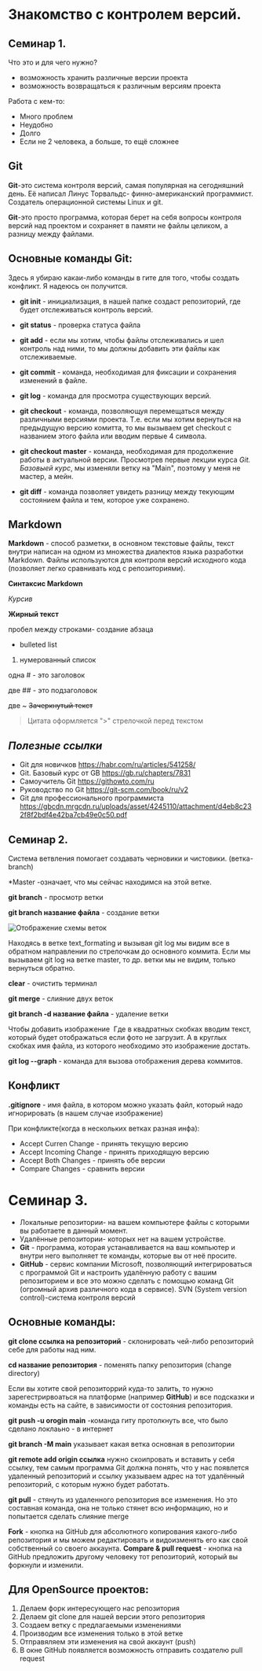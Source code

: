 # Знакомство с контролем версий.

## Семинар 1.
Что это и для чего нужно?

* возможность хранить различные версии проекта
* возможность возвращаться к различным версиям проекта

Работа с кем-то:

* Много проблем
* Неудобно
* Долго
* Если не 2 человека, а больше, то ещё сложнее

## Git

**Git**-это система контроля версий, самая популярная на сегодняшний день. Её написал Линус Торвальдс- финно-американский программист. Создатель операционной системы Linux и git.

**Git**-это просто программа, которая берет на себя вопросы контроля версий над проектом и сохраняет в памяти не файлы целиком, а разницу между файлами.

## Основные команды **Git**:

Здесь я убираю какаи-либо команды в гите для того, чтобы создать конфликт. Я надеюсь он получится.

* **git init** - инициализация, в нашей папке создаст репозиторий, где будет отслеживаться контроль версий.

* **git status** - проверка статуса файла

* **git add** - если мы хотим, чтобы файлы отслеживались и шел контроль над ними, то мы должны добавить эти файлы как отслеживаемые.

* **git commit** - команда, необходимая для фиксации и сохранения изменений в файле.

* **git log** - команда для просмотра существующих версий.

* **git checkout** - команда, позволяющуя перемещаться между различными версиями проекта. Т.е. если мы хотим вернуться на предыдущую версию комитта, то мы вызываем get checkout с названием этого файла или вводим первые 4 символа.

* **git checkout master** - команда, необходимая для продолжение работы в актуальной версии. Просмотрев первые лекции курса *Git. Базовыей курс*, мы изменяли ветку на "Main", поэтому у меня не мастер, а мейн.

* **git diff** - команда позволяет увидеть разницу между текующим состоянием файла и тем, которое уже сохранено.

## Markdown

**Markdown** - способ разметки, в основном текстовые файлы, текст внутри написан на одном из множества диалектов языка разработки Markdown. Файлы используются для контроля версий исходного кода (позволяет легко сравнивать код с репозиториями).

**Синтаксис Markdown**

*Курсив*

**Жирный текст**

пробел между строками- создание абзаца

* bulleted list
1. нумерованный список

одна # - это заголовок

две ## - это подзаголовок

две ~ ~~Зачеркнутый текст~~ 

>Цитата оформляется ">" стрелочкой перед текстом

## ***Полезные ссылки***
* Git для новичков <https://habr.com/ru/articles/541258/>
* Git. Базовый курс от GB <https://gb.ru/chapters/7831>
* Самоучитель Git <https://githowto.com/ru>
* Руководство по Git <https://git-scm.com/book/ru/v2>
* Git для профессионального программиста <https://gbcdn.mrgcdn.ru/uploads/asset/4245110/attachment/d4eb8c232f8f2bdf4e42ba7cb49e0c50.pdf>



## Семинар 2.

Система ветвления помогает создавать черновики и чистовики. (ветка-branch)

*Master -означает, что мы сейчас находимся на этой ветке.

**git branch** - просмотр ветки

**git branch название файла** - создание ветки

![Отображение схемы веток](Ветки.png)

Находясь в ветке text_formating и вызывая git log мы видим все в обратном направлении по стрелочкам до основного коммита. Если мы вызываем git log на ветке master, то др. ветки мы не видим, только вернуться обратно.

**clear** - очистить терминал

**git merge** - слияние двух веток

**git branch -d название файла** - удаление ветки

Чтобы добавить изображение ![]() Где в квадратных скобках вводим текст, который будет отображаться если фото не загрузит. А в круглых скобках имя файла, из которого необходимо это изображение достать.

**git log --graph** - команда для вызова отображения дерева коммитов.

## Конфликт

**.gitignore** - имя файла, в котором можно указать файл, который надо игнорировать (в нашем случае изображение)

При конфликте(когда в нескольких ветках разная инфа):

* Accept Curren Change - принять текущую версию
* Accept Incoming Change - принять приходящую версию
* Accept Both Changes - принять обе версии
* Compare Changes - сравнить версии

# Семинар 3.
* Локальные репозитории- на вашем компьютере файлы с которыми вы работаете в данный момент.
*  Удалённые репозитории- которых нет на вашем устройстве.
*  **Git** - программа, которая устанавливается на ваш компьютер и внутри него выполняет те команды, которые вы от неё просите.
*  **GitHub** - сервис компании Microsoft, позволяющий интегрироваться с программой Git и настроить удалённую работу с вашим репозиторием и все это можно сделать с помощью команд Git (огромный архив различного кода в сервисе). SVN (System version control)-система контроля версий

 ## Основные команды:
**git clone ссылка на репозиторий** - склонировать чей-либо репозиторий себе для работы над ним.

**cd название репозитория** - поменять папку репозитория (change directory)

 Если вы хотите свой репозиторрий куда-то залить, то нужно зарегестрирвоаться на платформе (например **GitHub**) и все подсказки и команды есть на сайте, в зависимости от состояния репозитория.

**git push -u orogin main** -команда гиту протолкнуть все, что было сделано локлаьно - в интернет
 
**git branch -M main** указывает какая ветка основная в репозитории
 
**git remote add origin ссылка** нужно скоипровать и вставить у себя ссылку, тем самым программа Git должна понять, что у нас появлется удаленный репозиторий и ссылку указываем адрес на тот удалённый репозиторий, с которым нужно будет работать.

**git pull** - стянуть из удаленного репозитория все изменения. Но это составная команда, она не только стянет всю информацию, но и попытается сделать слияние merge

**Fork** - кнопка на GitHub для абсолютного копирования какого-либо репозитория и мы можем редактировать и видоизменять его как свой собственный со своего аккаунта.
**Compare & pull request** - кнопка на GitHub предложить другому человеку тот репозиторий, который вы форкнули и изменили.

## Для OpenSource проектов:
1. Делаем форк интересующего нас репозитория
2. Делаем git clone для нашей версии этого репозитория
3. Создаем ветку с предлагаемыми изменениями
4. Производим все изменения только в этой ветке
5. Отправяляем эти изменения на свой аккаунт (push)
6. В окне GitHub появляется возможность отправить создателю pull request
